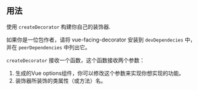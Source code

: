 ## 用法

使用 `createDecorator` 构建你自己的装饰器. 

如果你是一位包作者，请将 vue-facing-decorator 安装到 `devDependecies` 中，并在 `peerDependencies` 中列出它。

`createDecorator` 接收一个函数，这个函数接收两个参数：
1. 生成的Vue options组件，你可以修改这个参数来实现你想实现的功能。
2. 装饰器所装饰的类属性（或方法）名。

[](../../en/custom/code-usage.ts ':include :type=code typescript')
